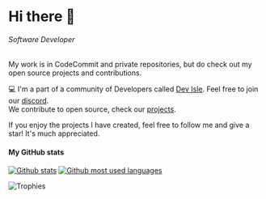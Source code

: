 # Hi there 👋

###### *Software Developer*

My work is in CodeCommit and private repositories, but do check out my open source projects and contributions.

💻 I'm a part of a community of Developers called [Dev Isle](https://devisle.netlify.app/). Feel free to join our [discord](https://discord.com/invite/MSTQKRE). <br> We contribute to open source, check our [projects](https://github.com/devisle).

If you enjoy the projects I have created, feel free to follow me and give a star! It's much appreciated.

#### My GitHub stats
[![Github stats](https://github-readme-stats.vercel.app/api?username=endormi&show_icons=true&theme=radical&hide=commits)](https://endormi.io/)
[![Github most used languages](https://github-readme-stats.vercel.app/api/top-langs/?username=endormi&layout=compact&theme=radical&hide=jupyter%20notebook)](https://github.com/endormi?tab=repositories)

![Trophies](https://github-profile-trophy.vercel.app/?username=endormi&theme=dracula&row=1&column=8)
